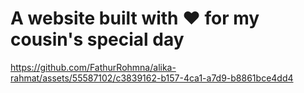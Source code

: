 # A website built with ❤️ for my cousin's special day

https://github.com/FathurRohmna/alika-rahmat/assets/55587102/c3839162-b157-4ca1-a7d9-b8861bce4dd4

